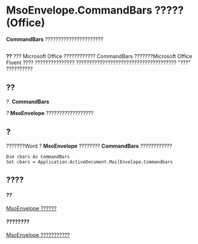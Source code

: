 
# MsoEnvelope.CommandBars ????? (Office)

 **CommandBars** ??????????????????????


## 


 **??**  ??? Microsoft Office ???????????? CommandBars ???????Microsoft Office Fluent ???? ??????????????? ?????????????????????????????????????? "???" ??????????


## ??

 _?_. **CommandBars**

 _?_ **MsoEnvelope** ??????????????????


## ?

???????Word ? **MsoEnvelope** ???????? **CommandBars** ????????????


```
Dim cbars As CommandBars 
Set cbars = Application.ActiveDocument.MailEnvelope.Commandbars 

```


## ????


#### ??


[MsoEnvelope ??????](64cfde6b-cd71-1d7b-0e8f-1181d88d9457.md)
#### ????????


[MsoEnvelope ???????????](http://msdn.microsoft.com/library/49205dd9-e396-2c17-3b7c-f127d4de9607%28Office.15%29.aspx)